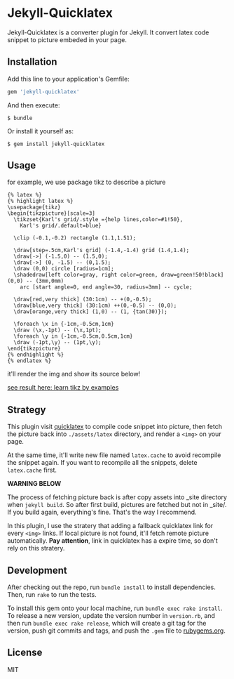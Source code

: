 # Jekyll-Quicklatex

Jekyll-Quicklatex is a converter plugin for Jekyll. It convert latex code
snippet to picture embeded in your page.

## Installation

Add this line to your application's Gemfile:

```ruby
gem 'jekyll-quicklatex'
```

And then execute:

    $ bundle

Or install it yourself as:

    $ gem install jekyll-quicklatex

## Usage

for example, we use package tikz to describe a picture

```
{% latex %}
{% highlight latex %}
\usepackage{tikz}
\begin{tikzpicture}[scale=3]
  \tikzset{Karl's grid/.style ={help lines,color=#1!50},
    Karl's grid/.default=blue}

  \clip (-0.1,-0.2) rectangle (1.1,1.51);

  \draw[step=.5cm,Karl's grid] (-1.4,-1.4) grid (1.4,1.4);
  \draw[->] (-1.5,0) -- (1.5,0);
  \draw[->] (0, -1.5) -- (0,1.5);
  \draw (0,0) circle [radius=1cm];
  \shadedraw[left color=gray, right color=green, draw=green!50!black] (0,0) -- (3mm,0mm)
    arc [start angle=0, end angle=30, radius=3mm] -- cycle;

  \draw[red,very thick] (30:1cm) -- +(0,-0.5);
  \draw[blue,very thick] (30:1cm) ++(0,-0.5) -- (0,0);
  \draw[orange,very thick] (1,0) -- (1, {tan(30)});

  \foreach \x in {-1cm,-0.5cm,1cm}
  \draw (\x,-1pt) -- (\x,1pt);
  \foreach \y in {-1cm,-0.5cm,0.5cm,1cm}
  \draw (-1pt,\y) -- (1pt,\y);
\end{tikzpicture}
{% endhighlight %}
{% endlatex %}
```

it'll render the img and show its source below!

[see result here: learn tikz by examples][tikz]

## Strategy

This plugin visit [quicklatex][quicklatex] to compile code snippet into
picture, then fetch the picture back into `./assets/latex` directory, and
render a `<img>` on your page.

At the same time, it'll write new file named `latex.cache` to avoid recompile
the snippet again. If you want to recompile all the snippets, delete
`latex.cache` first.

**WARNING BELOW**

The process of fetching picture back is after copy assets into _site
directory when `jekyll build`. So after first build, pictures are fetched but
not in _site/. If you build again, everything's fine. That's the way I
recommend.

In this plugin, I use the stratery that adding a fallback quicklatex
link for every `<img>` links. If local picture is not found, it'll fetch remote
picture automatically. **Pay attention**, link in quicklatex has a expire time,
so don't rely on this stratery.

## Development

After checking out the repo, run `bundle install` to install dependencies. Then, run `rake` to run the tests.

To install this gem onto your local machine, run `bundle exec rake install`. To release a new version, update the version number in `version.rb`, and then run `bundle exec rake release`, which will create a git tag for the version, push git commits and tags, and push the `.gem` file to [rubygems.org](https://rubygems.org).

## License

MIT

[tikz]: http://dreamanddead.github.io/2017/03/25/learn-tikz-by-examples.html
[quicklatex]: http://quicklatex.com/
